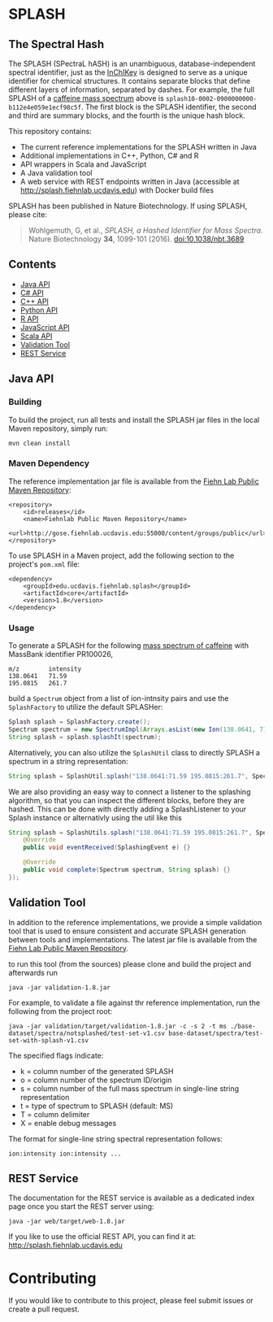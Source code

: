 # SPLASH

## The Spectral Hash

The SPLASH (SPectraL hASH) is an unambiguous, database-independent spectral identifier, just as the [InChIKey](http://www.inchi-trust.org/technical-faq/#2.7) is designed to serve as a unique identifier for chemical structures.  It contains separate blocks that define different layers of information, separated by dashes. For example, the full SPLASH of a [caffeine mass spectrum](http://massbank.eu/MassBank/jsp/FwdRecord.jsp?id=PR100026) above is `splash10-0002-0900000000-b112e4e059e1ecf98c5f`. The first block is the SPLASH identifier, the second and third are summary blocks, and the fourth is the unique hash block.

This repository contains:

*  The current reference implementations for the SPLASH written in Java
* Additional implementations in C++, Python, C# and R
* API wrappers in Scala and JavaScript
* A Java validation tool 
* A web service with REST endpoints written in Java (accessible at http://splash.fiehnlab.ucdavis.edu) with Docker build files

SPLASH has been published in Nature Biotechnology.  If using SPLASH, please cite:

> Wohlgemuth, G, et al., *SPLASH, a Hashed Identifier for Mass Spectra*. Nature Biotechnology **34**, 1099-101 (2016). [doi:10.1038/nbt.3689](http://www.nature.com/nbt/journal/v34/n11/full/nbt.3689.html)

## Contents

* [Java API](#java-api)
* [C# API](csharp)
* [C++ API](cpp)
* [Python API](python)
* [R API](splashR)
* [JavaScript API](javascript)
* [Scala API](scala)
* [Validation Tool](#validation-tool)
* [REST Service](#rest-service)




## Java API

### Building

To build the project, run all tests and install the SPLASH jar files in the local Maven repository, simply run:

    mvn clean install


### Maven Dependency

The reference implementation jar file is available from the [Fiehn Lab Public Maven Repository](http://gose.fiehnlab.ucdavis.edu:55000/content/groups/public/edu/ucdavis/fiehnlab/splash/core/1.8/core-1.8.jar):

    <repository>
        <id>releases</id>
        <name>Fiehnlab Public Maven Repository</name>
        <url>http://gose.fiehnlab.ucdavis.edu:55000/content/groups/public</url>
    </repository>

To use SPLASH in a Maven project, add the following section to the project's `pom.xml` file:

    <dependency>
        <groupId>edu.ucdavis.fiehnlab.splash</groupId>
        <artifactId>core</artifactId>
        <version>1.8</version>
    </dependency>


### Usage

To generate a SPLASH for the following [mass spectrum of caffeine](http://www.massbank.jp/jsp/FwdRecord.jsp?id=PR100026) with MassBank identifier PR100026,

```
m/z        intensity
138.0641   71.59
195.0815   261.7
```

build a `Spectrum` object from a list of ion-intnsity pairs and use the `SplashFactory` to utilize the default SPLASHer:

```java
Splash splash = SplashFactory.create();
Spectrum spectrum = new SpectrumImpl(Arrays.asList(new Ion(138.0641, 71.59), new Ion(195.0815, 261.7)), SpectraType.MS);
String splash = splash.splashIt(spectrum);
```

Alternatively, you can also utilize the `SplashUtil` class to directly SPLASH a spectrum in a string representation:

```java
String splash = SplashUtil.splash("138.0641:71.59 195.0815:261.7", SpectraType.MS);
```

We are also providing an easy way to connect a listener to the splashing algorithm, so that you can inspect the different blocks, before they are hashed. This can be done with directly adding a SplashListener to your Splash instance or alternativly using the util like this

```java
String splash = SplashUtils.splash("138.0641:71.59 195.0815:261.7", SpectraType.MS, new SplashListener() {
    @Override
    public void eventReceived(SplashingEvent e) {}

    @Override
    public void complete(Spectrum spectrum, String splash) {}
});
```


## Validation Tool

In addition to the reference implementations, we provide a simple validation tool that is used to ensure consistent and accurate SPLASH generation between tools and implementations.  The latest jar file is available from the [Fiehn Lab Public Maven Repository](http://gose.fiehnlab.ucdavis.edu:55000/content/groups/public/edu/ucdavis/fiehnlab/splash/validation/1.8/validation-1.8.jar).  

to run this tool (from the sources) please clone and build the project and afterwards run

```
java -jar validation-1.8.jar
```

For example, to validate a file against thr reference implementation, run the following from the project root:

```
java -jar validation/target/validation-1.8.jar -c -s 2 -t ms ./base-dataset/spectra/notsplashed/test-set-v1.csv base-dataset/spectra/test-set-with-splash-v1.csv
```

The specified flags indicate:

* k = column number of the generated SPLASH
* o = column number of the spectrum ID/origin
* s = column number of the full mass spectrum in single-line string representation
* t = type of spectrum to SPLASH (default: MS)
* T = column delimiter
* X = enable debug messages

The format for single-line string spectral representation follows:

```
ion:intensity ion:intensity ...
```

## REST Service

The documentation for the REST service is available as a dedicated index page  once you start the REST server using:

```
java -jar web/target/web-1.8.jar
```

If you like to use the official REST API, you can find it at: http://splash.fiehnlab.ucdavis.edu


# Contributing

If you would like to contribute to this project, please feel submit issues or create a pull request. 